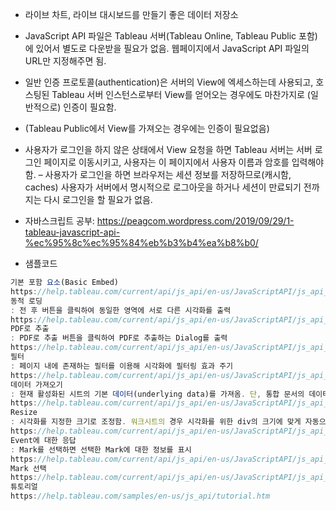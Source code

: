 - 라이브 차트, 라이브 대시보드를 만들기 좋은 데이터 저장소
- JavaScript API 파일은 Tableau 서버(Tableau Online, Tableau Public 포함)에 있어서 별도로 다운받을 필요가 없음. 웹페이지에서 JavaScript API 파일의 URL만 지정해주면 됨.
- 일반 인증 프로토콜(authentication)은 서버의 View에 엑세스하는데 사용되고, 호스팅된 Tableau 서버 인스턴스로부터 View를 얻어오는 경우에도 마찬가지로 (일반적으로) 인증이 필요함.
- (Tableau Public에서 View를 가져오는 경우에는 인증이 필요없음)
- 사용자가 로그인을 하지 않은 상태에서 View 요청을 하면 Tableau 서버는 서버 로그인 페이지로 이동시키고, 사용자는 이 페이지에서 사용자 이름과 암호를 입력해야 함.
– 사용자가 로그인을 하면 브라우저는 세션 정보를 저장하므로(캐시함, caches) 사용자가 서버에서 명시적으로 로그아웃을 하거나 세션이 만료되기 전까지는 다시 로그인을 할 필요가 없음.

- 자바스크립트 공부: https://peagcom.wordpress.com/2019/09/29/1-tableau-javascript-api-%ec%95%8c%ec%95%84%eb%b3%b4%ea%b8%b0/

- 샘플코드

```js
기본 포함 요소(Basic Embed)
https://help.tableau.com/current/api/js_api/en-us/JavaScriptAPI/js_api_sample_basic_embed.htm
동적 로딩
: 전 후 버튼을 클릭하여 동일한 영역에 서로 다른 시각화를 출력
https://help.tableau.com/current/api/js_api/en-us/JavaScriptAPI/js_api_sample_dynamic_load.htm
PDF로 추출
: PDF로 추출 버튼을 클릭하여 PDF로 추출하는 Dialog를 출력
https://help.tableau.com/current/api/js_api/en-us/JavaScriptAPI/js_api_sample_export_to_pdf.htm
필터
: 페이지 내에 존재하는 필터를 이용해 시각화에 필터링 효과 주기
https://help.tableau.com/current/api/js_api/en-us/JavaScriptAPI/js_api_sample_filter.htm
데이터 가져오기
: 현재 활성화된 시트의 기본 데이터(underlying data)를 가져옴. 단, 통합 문서의 데이터를 다운로드하기 위해서는 Tableau 서버 사용자 계정이 ownload Summary Data와 Download Full Data 권한을 가지고 있어야 함.
https://help.tableau.com/current/api/js_api/en-us/JavaScriptAPI/js_api_samples_get_data.htm
Resize
: 시각화를 지정한 크기로 조정함. 워크시트의 경우 시각화를 위한 div의 크기에 맞게 자동으로 크기가 조정되지만, 대시보드 및 스토리는 Tableau Desktop에서 자동 크기 옵션으로 작성하지 않으면 자동으로 크기가 조정되지 않음.
https://help.tableau.com/current/api/js_api/en-us/JavaScriptAPI/js_api_sample_resize.htm
Event에 대한 응답
: Mark를 선택하면 선택한 Mark에 대한 정보를 표시
https://help.tableau.com/current/api/js_api/en-us/JavaScriptAPI/js_api_sample_respond_to_events.htm
Mark 선택
https://help.tableau.com/current/api/js_api/en-us/JavaScriptAPI/js_api_sample_select_marks.htm
튜토리얼
https://help.tableau.com/samples/en-us/js_api/tutorial.htm
```
